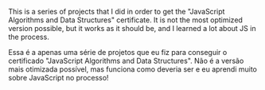 This is a series of projects that I did in order to get the "JavaScript Algorithms and Data Structures" certificate. It is not the most optimized version possible, but it works as it should be, and I learned a lot about JS in the process.

Essa é a apenas uma série de projetos que eu fiz para conseguir o certificado "JavaScript Algorithms and Data Structures". Não é a versão mais otimizada possível, mas funciona como deveria ser e eu aprendi muito sobre JavaScript no processo!